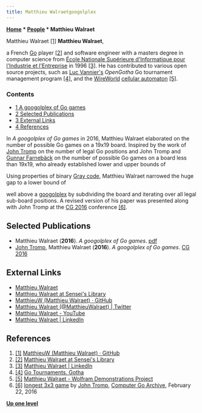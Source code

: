 ```yaml
---
title: Matthieu Walraetgoogolplex
---
```

**[Home](Home "Home") \* [People](People "People") \* Matthieu Walraet**



 [](https://github.com/MatthieuW) Matthieu Walraet <a id="cite-note-1" href="#cite-ref-1">[1]</a> 
**Matthieu Walraet**,  

a French [Go](Go "Go") player <a id="cite-note-2" href="#cite-ref-2">[2]</a> and software engineer with a masters degree in computer science from [École Nationale Supérieure d'Informatique pour l'Industrie et l'Entreprise](https://en.wikipedia.org/wiki/%C3%89cole_nationale_sup%C3%A9rieure_d%27informatique_pour_l%27industrie_et_l%27entreprise) in 1996 <a id="cite-note-3" href="#cite-ref-3">[3]</a>. He has contributed to various open source projects, such as [Luc Vannier's](index.php?title=Luc_Vannier&action=edit&redlink=1 "Luc Vannier (page does not exist)") *OpenGotha* Go tournament management program <a id="cite-note-4" href="#cite-ref-4">[4]</a>, and the [WireWorld](https://en.wikipedia.org/wiki/Wireworld) [cellular automaton](https://en.wikipedia.org/wiki/Cellular_automaton) <a id="cite-note-5" href="#cite-ref-5">[5]</a>. 




### Contents


* [1 A googolplex of Go games](#a-googolplex-of-go-games)
* [2 Selected Publications](#selected-publications)
* [3 External Links](#external-links)
* [4 References](#references)






In *A googolplex of Go games* in 2016, Matthieu Walraet elaborated on the number of possible Go games on a 19x19 board. Inspired by the work of [John Tromp](John_Tromp "John Tromp") on the number of legal Go positions and John Tromp and [Gunnar Farnebäck](Gunnar_Farneb%C3%A4ck "Gunnar Farnebäck") on the number of possible Go games on a board less than 19x19, who already established lower and upper bounds of 



 [](File:Googleplex1.png) 
Using properties of binary [Gray code](https://en.wikipedia.org/wiki/Gray_code), Matthieu Walraet narrowed the huge gap to a lower bound of 



 [](File:Googleplex2.png) 
well above a [googolplex](https://en.wikipedia.org/wiki/Googolplex) by subdividing the board and iterating over all legal sub-board positions. A revised version of his paper was presented along with John Tromp at the [CG 2016](CG_2016 "CG 2016") conference <a id="cite-note-6" href="#cite-ref-6">[6]</a>.



## Selected Publications


* Matthieu Walraet (**2016**). *A googolplex of Go games*. [pdf](http://matthieuw.github.io/go-games-number/GoGamesNumber.pdf)
* [John Tromp](John_Tromp "John Tromp"), Matthieu Walraet (**2016**). *A googolplex of Go games*. [CG 2016](CG_2016 "CG 2016")


## External Links


* [Matthieu Walraet](http://matthieu.walraet.net/)
* [Matthieu Walraet at Sensei's Library](https://senseis.xmp.net/?MatthieuWalraet)
* [MatthieuW (Matthieu Walraet) · GitHub](https://github.com/MatthieuW)
* [Matthieu Walraet (@MatthieuWalraet) | Twitter](https://twitter.com/matthieuwalraet)
* [Matthieu Walraet - YouTube](https://www.youtube.com/user/MatthieuWalraet)
* [Matthieu Walraet | LinkedIn](https://www.linkedin.com/in/matthieu-walraet-11401082)


## References


1. <a id="cite-ref-1" href="#cite-note-1">[1]</a> [MatthieuW (Matthieu Walraet) · GitHub](https://github.com/MatthieuW)
2. <a id="cite-ref-2" href="#cite-note-2">[2]</a> [Matthieu Walraet at Sensei's Library](http://senseis.xmp.net/?MatthieuWalraet)
3. <a id="cite-ref-3" href="#cite-note-3">[3]</a> [Matthieu Walraet | LinkedIn](https://www.linkedin.com/in/matthieu-walraet-11401082)
4. <a id="cite-ref-4" href="#cite-note-4">[4]</a> [Go Tournaments. Gotha](http://vannier.info/jeux/gotournaments/opengotha.htm)
5. <a id="cite-ref-5" href="#cite-note-5">[5]</a> [Matthieu Walraet - Wolfram Demonstrations Project](http://demonstrations.wolfram.com/author.html?author=Matthieu%20Walraet)
6. <a id="cite-ref-6" href="#cite-note-6">[6]</a> [longest 3x3 game](https://groups.google.com/d/msg/computer-go-archive/sTHY0pBpm0o/WB3XIwuMBgAJ) by [John Tromp](John_Tromp "John Tromp"), [Computer Go Archive](https://groups.google.com/forum/#!forum/computer-go-archive), February 22, 2016

**[Up one level](People "People")**







 
